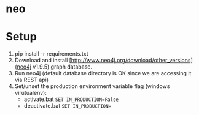 neo
===

# Setup

1. pip install -r requirements.txt
2. Download and install [http://www.neo4j.org/download/other_versions](neo4j v1.9.5) graph database.
3. Run neo4j (default database directory is OK since we are accessing it via REST api)
3. Set/unset the production environment variable flag (windows virutualenv):
    - activate.bat ```SET IN_PRODUCTION=False```
    - deactivate.bat ```SET IN_PRODUCTION=```